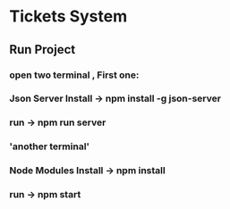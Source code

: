 # Tickets System

## Run Project

### open two terminal , First one:
### Json Server Install -> npm install -g json-server
### run -> npm run server

### 'another terminal'
### Node Modules Install -> npm install
### run -> npm start
